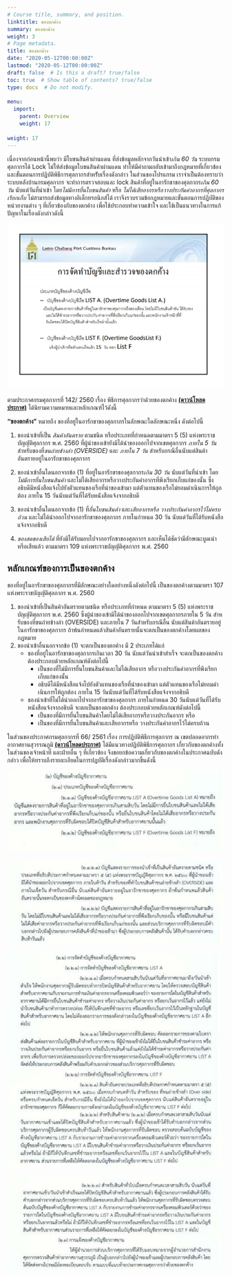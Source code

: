 ```yaml
---
# Course title, summary, and position.
linktitle: ของตกค้าง
summary: ของตกค้าง
weight: 3
# Page metadata.
title: ของตกค้าง
date: "2020-05-12T00:00:00Z"
lastmod: "2020-05-12T00:00:00Z"
draft: false  # Is this a draft? true/false
toc: true  # Show table of contents? true/false
type: docs  # Do not modify.

menu:
  import:
    parent: Overview
    weight: 17

weight: 17
---
```


เนื่องจากก่อนหน้านี้พบว่า มีใบขนสินค้าผ่านแดน ที่ส่งข้อมูลหลักจากวันนำเข้า*เกิน 60 วัน* ระบบกรมศุลกากรได้ Lock ไม่ให้ส่งข้อมูลใบขนสินค้าผ่านแดน ทำให้มีคำถามกลับเข้ามาถึงกฎหมายที่เกี่ยวข้อง และขั้นตอนการปฏิบัติพิธีการศุลกากรสำหร้ับเรื่องดังกล่าว ในส่วนของโปรแกรม เราจำเป็นต้องทราบว่าระบบหลังบ้านกรมศุลกากร จะทำการตรวจสอบและ lock สินค้าที่อยู่ในอารักขาของศุลกากร*เกิน 60 วัน* นับแต่วันที่นําเข้า โดย*ไม่มีการยื่นใบขนสินค้า* หรือ *ไม่ได้เสียอากรหรือวางประกันค่าอากรที่ศุลกากรเรียกเก็บ* ไม่สามารถส่งข้อมูลทางอิเล็กทรอนิกส์ได้ เราจึงรวบรวมข้อกฎหมายและขั้นตอนการปฏิบัติของหน่วยงานต่าง ๆ ที่เกี่ยวข้องกับของตกค้าง เพื่อใช้ประกอบทำความเข้าใจ และใช้เป็นแนวทางในการแก้ปัญหาในเรื่องดังกล่าวดังนี้

![](https://github.com/ecs-support/knowledge-center/raw/master/img/remainder-01.jpg)

ตามประกาศกรมศุลกากรที่ 142/ 2560 เรื่อง พิธีการศุลกากรว่าด้วยของตกค้าง [**(ดาวน์โหลดประกาศ)**](http://www.ratchakitcha.soc.go.th/DATA/PDF/2560/E/276/56.PDF) ได้นิยามความหมายและหลักเกณฑ์ไว้ดังนี้

**“ของตกค้าง”** หมายถึง ของที่อยู่ในอารักขาของศุลกากรในลักษณะใดลักษณะหนึ่ง ดังต่อไปนี้

1. ของนําเข้าที่เป็น *สินค้าอันตราย* ตามชนิด หรือประเภทที่กําหนดตามมาตรา 5 (5) แห่งพระราชบัญญัติศุลกากร พ.ศ. 2560 ที่ผู้นําของเข้ายังมิได้นําของออกไปจากเขตศุลกากร *ภายใน 5 วัน* สําหรับของที่*ขนถ่ายข้างลํา (OVERSIDE)* และ *ภายใน 7 วัน* สําหรับกรณีอื่นนับแต่สินค้าอันตรายอยู่ในอารักขาของศุลกากร

2. ของนําเข้าอื่นใดนอกจากข้อ (1) ที่อยู่ในอารักขาของศุลกากร*เกิน 30 วัน* นับแต่วันที่นําเข้า โดย*ไม่มีการยื่นใบขนสินค้า* และไม่ได้เสียอากรหรือวางประกันค่าอากรที่พึงเรียกเก็บแก่ของนั้น ซึ่งอธิบดีมีหนังสือแจ้งไปยังตัวแทนของเรือที่นําของเข้ามา แต่ตัวแทนของเรือไม่ยอมดําเนินการให้ถูกต้อง ภายใน 15 วันนับแต่วันที่ได้รับหนังสือแจ้งจากอธิบดี
3. ของนําเข้าอื่นใดนอกจากข้อ (1) ที่*ยื่นใบขนสินค้า* และ*เสียอากรหรือ วางประกันค่าอากรไว้ไม่ครบถ้วน* และไม่ได้นําออกไปจากอารักขาของศุลกากร ภายในกําหนด 30 วัน นับแต่วันที่ได้รับหนังสือแจ้งจากอธิบดี
4. *ของสดของเสียได้* ที่ยังมิได้รับมอบไปจากอารักขาของศุลกากร และเห็นได้ชัดว่ามีลักษณะบูดเน่า หรือเสียแล้ว ตามมาตรา 109 แห่งพระราชบัญญัติศุลกากร พ.ศ. 2560

## หลักเกณฑ์ของการเป็นของตกค้าง  

ของที่อยู่ในอารักขาของศุลกากรที่มีลักษณะอย่างใดอย่างหนึ่งดังต่อไปนี้ เป็นของตกค้างตามมาตรา 107 แห่งพระราชบัญญัติศุลกากร พ.ศ. 2560

1. ของนําเข้าที่เป็นสินค้าอันตรายตามชนิด หรือประเภทที่กําหนด ตามมาตรา 5 (5) แห่งพระราชบัญญัติศุลกากร พ.ศ. 2560 ซึ่งผู้นําของเข้ามิได้นําของออกไปจากเขตศุลกากรภายใน 5 วัน สําหรับของที่ขนถ่ายข้างลํา (OVERSIDE) และภายใน 7 วันสําหรับกรณีอื่น นับแต่สินค้าอันตรายอยู่ในอารักขาของศุลกากร ถ้าพ้นกําหนดแล้วสินค้าอันตรายนั้นจะตกเป็นของตกค้างโดยผลของกฎหมาย
2. ของนําเข้าอื่นนอกจากข้อ (1) จะตกเป็นของตกค้าง มี 2 ประเภทได้แก่
	-	ของที่อยู่ในอารักขาของศุลกากรเกินเวลา 30 วัน นับแต่วันนําเข้าสําเร็จ จะตกเป็นของตกค้าง ต้องประกอบด้วยหลักเกณฑ์ดังต่อไปนี้
		 - เป็นของที่ไม่มีการยื่นใบขนสินค้าและไม่ได้เสียอากร หรือวางประกันค่าอากรที่พึงเรียกเก็บแก่ของนั้น
		 - อธิบดีได้มีหนังสือแจ้งไปยังตัวแทนของเรือที่นําของเข้ามา แต่ตัวแทนของเรือไม่ยอมดําเนินการให้ถูกต้อง ภายใน 15 วันนับแต่วันที่ได้รับหนังสือแจ้งจากอธิบดี
	-	ของนําเข้าที่ไม่ได้นําออกไปจากอารักขาของศุลกากร ภายในกําหนด 30 วันนับแต่วันที่ได้รับหนังสือแจ้งจากอธิบดี จะตกเป็นของตกค้าง ต้องประกอบด้วยหลักเกณฑ์ดังต่อไปนี้
		- เป็นของที่มีการยื่นใบขนสินค้าโดยไม่ได้เสียอากรหรือวางประกันอากร หรือ
		- เป็นของที่มีการยื่นใบขนสินค้าและเสียอากรหรือ วางประกันค่าอากรไว้ไม่ครบถ้วน

ในส่วนของประกาศกรมศุลกากรที่ 66/ 2561 เรื่อง การปฏิบัติพิธีการศุลกากร ณ เขตปลอดอากรท่าอากาศยานสุวรรณภูมิ [**(ดาวน์โหลดประกาศ)**](http://www.e-customs.co.th/ECS/wp-content/uploads/2018/03/21032018-02.pdf) ได้มีแนวทางปฏิบัติพิธีการศุลกากร เกี่ยวกับของตกค้างทั้งในส่วนของเจ้าหน้าที่ และฝ่ายอื่น ๆ ที่เกี่ยวข้อง จึงขอยกข้อความเกี่ยวกับของตกค้างในประกาศฉบับดังกล่าว เพื่อให้ทราบถึงรายละเอียดในการปฏบัติเรื่องดังกล่าวมากขึ้นดังนี้

![](https://github.com/ecs-support/knowledge-center/raw/master/img/remainder-02.jpg)

![](https://github.com/ecs-support/knowledge-center/raw/master/img/remainder-03.jpg)

![](https://github.com/ecs-support/knowledge-center/raw/master/img/remainder-04.jpg)

![](https://github.com/ecs-support/knowledge-center/raw/master/img/remainder-05.jpg)
